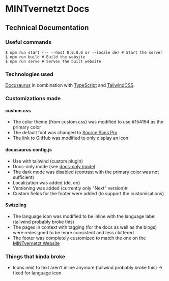 # MINTvernetzt Docs

## Technical Documentation

### Useful commands

```
$ npm run start (-- --host 0.0.0.0 or --locale de) # Start the server
$ npm run build # Build the website
$ npm run serve # Serves the built website
```

### Technologies used

[Docusaurus](https://docusaurus.io/) in combination with [TypeScript](https://docusaurus.io/docs/typescript-support) and [TailwindCSS](https://dev.to/sajclarke_62/using-tailwindcss-v3-in-docusaurus-in-5-steps-5c26).

### Customizations made

#### custom.css
- The color theme (from custom.css) was modified to use #154194 as the primary color
- The default font was changed to [Source Sans Pro](https://fonts.google.com/specimen/Source+Sans+Pro)
- The link to GitHub was modified to only display an icon

#### docusaurus.config.js
- Use with tailwind (custom plugin)
- Docs-only mode (see [docs-only mode](https://docusaurus.io/docs/docs-introduction#docs-only-mode))
- The dark mode was disabled (contrast with the primary color was not sufficient)
- Localization was added (de, en)
- Versioning was added (currently only "Next" version)#
- Custom fields for the footer were added (to support the customisations)

#### Swizzling
- The language icon was modified to be inline with the language label (tailwind probably broke this)
- The pages in context with tagging (for the docs as well as the blogs) were redesigned to be more consistent and less cluttered
- The footer was completely customized to match the one on the [MINTvernetzt Website](https://www.mint-vernetzt.de/)

### Things that kinda broke
- Icons next to text aren't inline anymore (tailwind probably broke this) -> fixed for language icon